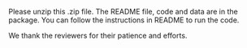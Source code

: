 Please unzip this .zip file. The README file, code and data are in the package. You can follow the instructions in README to run the code.

We thank the reviewers for their patience and efforts.
